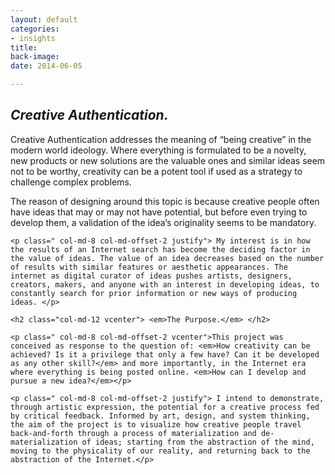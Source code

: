 ```yaml
---
layout: default
categories:
- insights
title: 
back-image: 
date: 2014-06-05

---
```

<div>
	<h2 class="col-md-12 vcenter"> <em>Creative Authentication.</em> </h2>
	<p class=" col-md-8 col-md-offset-2 justify">Creative Authentication addresses the meaning of “being creative” in the modern world ideology. Where everything is formulated to be a novelty, new products or new solutions are the valuable ones and similar ideas seem not to be worthy, creativity can be a potent tool if used as a strategy to challenge complex problems.</p>
</div>

<div>
	<p class=" col-md-8 col-md-offset-2 justify">The reason of designing around this topic is because creative people often have ideas that may or may not have potential, but before even trying to develop them, a validation of the idea’s originality seems to be mandatory.</p>

	<p class=" col-md-8 col-md-offset-2 justify"> My interest is in how the results of an Internet search has become the deciding factor in the value of ideas. The value of an idea decreases based on the number of results with similar features or aesthetic appearances. The internet as digital curator of ideas pushes artists, designers, creators, makers, and anyone with an interest in developing ideas, to constantly search for prior information or new ways of producing ideas. </p>

	<h2 class="col-md-12 vcenter"> <em>The Purpose.</em> </h2>

	<p class=" col-md-8 col-md-offset-2 vcenter">This project was conceived as response to the question of: <em>How creativity can be achieved? Is it a privilege that only a few have? Can it be developed as any other skill?</em> and more importantly, in the Internet era where everything is being posted online. <em>How can I develop and pursue a new idea?</em></p>

	<p class=" col-md-8 col-md-offset-2 justify"> I intend to demonstrate, through artistic expression, the potential for a creative process fed by critical feedback. Informed by art, design, and system thinking, the aim of the project is to visualize how creative people travel back-and-forth through a process of materialization and de-materialization of ideas; starting from the abstraction of the mind, moving to the physicality of our reality, and returning back to the abstraction of the Internet.</p>
</div>